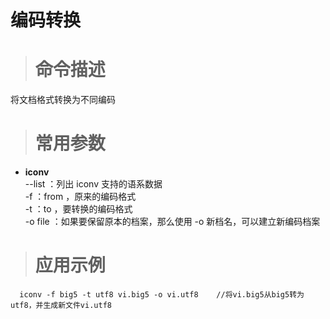 # 编码转换 #
> # 命令描述 #

将文档格式转换为不同编码
> # 常用参数 #

* **iconv**  
  --list ：列出 iconv 支持的语系数据  
  -f ：from ，原来的编码格式  
  -t ：to ，要转换的编码格式  
  -o file ：如果要保留原本的档案，那么使用 -o 新档名，可以建立新编码档案  

> # 应用示例 #

```
  iconv -f big5 -t utf8 vi.big5 -o vi.utf8    //将vi.big5从big5转为utf8，并生成新文件vi.utf8
```
